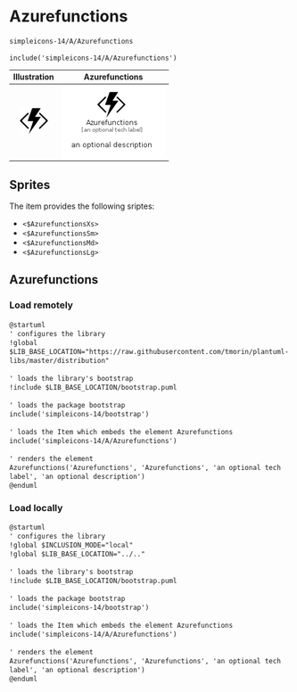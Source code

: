 # Azurefunctions


```text
simpleicons-14/A/Azurefunctions
```

```text
include('simpleicons-14/A/Azurefunctions')
```



| Illustration | Azurefunctions |
| :---: | :---: |
| ![illustration for Illustration](../../simpleicons-14/A/Azurefunctions.png) | ![illustration for Azurefunctions](../../simpleicons-14/A/Azurefunctions.Local.png) |



## Sprites
The item provides the following sriptes:

- `<$AzurefunctionsXs>`
- `<$AzurefunctionsSm>`
- `<$AzurefunctionsMd>`
- `<$AzurefunctionsLg>`





## Azurefunctions

### Load remotely
```plantuml
@startuml
' configures the library
!global $LIB_BASE_LOCATION="https://raw.githubusercontent.com/tmorin/plantuml-libs/master/distribution"

' loads the library's bootstrap
!include $LIB_BASE_LOCATION/bootstrap.puml

' loads the package bootstrap
include('simpleicons-14/bootstrap')

' loads the Item which embeds the element Azurefunctions
include('simpleicons-14/A/Azurefunctions')

' renders the element
Azurefunctions('Azurefunctions', 'Azurefunctions', 'an optional tech label', 'an optional description')
@enduml
```

### Load locally
```plantuml
@startuml
' configures the library
!global $INCLUSION_MODE="local"
!global $LIB_BASE_LOCATION="../.."

' loads the library's bootstrap
!include $LIB_BASE_LOCATION/bootstrap.puml

' loads the package bootstrap
include('simpleicons-14/bootstrap')

' loads the Item which embeds the element Azurefunctions
include('simpleicons-14/A/Azurefunctions')

' renders the element
Azurefunctions('Azurefunctions', 'Azurefunctions', 'an optional tech label', 'an optional description')
@enduml
```

